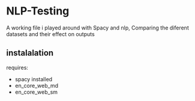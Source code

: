 # NLP-Testing
A working file i played around with Spacy and nlp, Comparing the diferent datasets and their effect on outputs

<h2>instalalation </h2>
requires:
<ul>
<li>spacy installed</li>
<li>en_core_web_md</li>
<li>en_core_web_sm</li>
